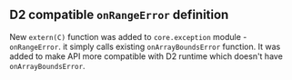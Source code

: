 ## D2 compatible `onRangeError` definition

New `extern(C)` function was added to `core.exception` module - `onRangeError`.
it simply calls existing `onArrayBoundsError` function. It was added to make API
more compatible with D2 runtime which doesn't have `onArrayBoundsError`.
